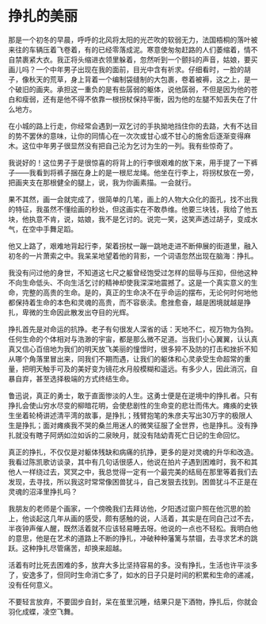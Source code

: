 # 挣扎的美丽

那是一个初冬的早晨，呼呼的北风将太阳的光芒吹的软弱无力，法国梧桐的落叶被来往的车辆压着飞卷着，有的已经零落成泥。寒意使匆匆赶路的人们萎缩着，情不自禁裹紧大衣。我正将头缩进衣领里躲着，忽然听到一个颤抖的声音，姑娘，要买画儿吗？一个中年男子出现在我的面前，目光中含有祈求。仔细看时，一脸的胡子，像秋天的荒草，身上背着一个编制袋缝制的大包裹，卷着被褥，这之上，是一个破旧的画夹。承担这一重负的是有些孱弱的躯体，说他孱弱，不但是因为他的苍白和瘦弱，还有是他不得不依靠一根拐杖保持平衡，因为他的左腿不知丢失在了什么地方。 

在小城的路上行走，你经常会遇到一双乞讨的手执拗地挡住你的去路，大有不达目的势不罢休的意味，让你的同情心在一次次或甘心或不甘心的施舍后逐渐变得麻木。这位中年男子很显然没有把自己沦为乞讨为生的一列。我有些惊奇了。 

我说好的！这位男子于是很惊喜的将背上的行李很艰难的放下来，用手提了一下裤子——我看到将裤子捆在身上的是一根尼龙绳。他坐在行李上，将拐杖放在一旁，把画夹支在那根健全的腿上，说，我为你画素描。一会就行。 

果不其然，画一会就完成了，很简单的几笔，画上的人物大众化的面孔，找不出我的特征，我虽然不懂绘画的秒处，但这画实在不敢恭维。他要三块钱，我给了他五块，他执意不肯，说，姑娘，我不是乞讨的。说完一笑，这笑声透过胡子，变成水气，在空中手舞足蹈。 

他又上路了，艰难地背起行李，架着拐杖一蹦一跳地走进不断伸展的街道里，融入初冬的一片萧索之中。我呆呆地望着他的背影，一个词语忽然出现在脑海：挣扎。 

我没有问过他的身世，不知道这七尺之躯曾经饱受过怎样的屈辱与压抑，但他这种不向生命低头、不向生活乞讨的精神却使我深深地震撼了。这是一个真实意义的生命，完整的高贵的生命。是的，真正的生命决不在乎命运的摆布，无论何时何地他都保持着生命的本色和灵魂的高贵，而不容亵渎。愈挫愈奋，越是困境就越是挣扎，卑微的生命因此散发出夺目的光辉。 

挣扎首先是对命运的抗挣。老子有句很发人深省的话：天地不仁，视万物为刍狗。任何生命的个体相对与浩渺的宇宙，都是那么微不足道。当我们小心翼翼，认认真真又信心百倍地为我们的明天放飞美丽的憧憬时，很多猝不及防的打击和挫折不知从哪个角落里冒出来，同我们不期而遇，让我们的躯体和心灵承受生命超常的重量，把明天触手可及的美好变为镜花水月般模糊和遥远。有多少人，因此消沉，自暴自弃，甚至选择极端的方式终结生命。 

鲁迅说，真正的勇士，敢于直面惨淡的人生。这勇士便是在逆境中的挣扎者。只有挣扎会使山穷水尽变的柳暗花明，会使悲剧性的生命变的悲壮而伟大。瘫痪的史铁生坐着轮椅讲述清平湾的故事，是挣扎；残臂抱笔的朱彦夫写出30万字的极限人生是挣扎；面对瘫痪我不哭的桑兰用迷人的微笑征服了全世界，也是挣扎。没有挣扎就没有瞎子阿炳如泣如诉的二泉映月，就没有陆幼青死亡日记的生命回忆。 

真正的挣扎，不仅仅是对躯体残缺和病痛的抗挣，更多的是对灵魂的升华和改造。我看过陈凯歌访谈录，其中有几句话很感人，他说在拍片子遇到困难时，我不和其他人一样绕过去，冥冥之中，我总觉得一定有一个最完美的结局在那里等着我们去发现，去寻找，所以我这时常常像困兽犹斗，自己发狠去找到。困兽犹斗不正是在灵魂的沼泽里挣扎吗？ 

我朋友的老师是个画家，一个傍晚我们去拜访他，夕阳透过窗户照在他沉思的脸上，他谈起这几年从画的感受，颇有感触的说，人活着，其实是在同自己过不去，半夜钟声催人醒，既然活着就不应该轻易睡去呀。他说的一点也不轻松。我明白他的意思，他是在艺术的道路上不断的挣扎，冲破种种藩篱与禁锢，去寻求艺术的跳跃。这种挣扎尽管痛苦，却换来超越。 

活着有时比死去困难的多，放弃大多比坚持容易的多。没有挣扎，生活也许平淡多了，安逸多了，但同时生命消亡多了，如水的日子只是时间的积累和生命的递减，没有任何意义。 

不要轻言放弃，不要固步自封，呆在茧里沉睡，结果只是下酒物，挣扎后，你就会羽化成蝶，凌空飞舞。
 